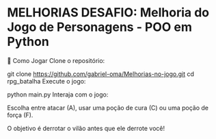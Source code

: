 # MELHORIAS DESAFIO: Melhoria do Jogo de Personagens - POO em Python

🚀 Como Jogar
Clone o repositório:

git clone https://github.com/gabriel-oma/Melhorias-no-jogo.git
cd rpg_batalha
Execute o jogo:

python main.py
Interaja com o jogo:

Escolha entre atacar (A), usar uma poção de cura (C) ou uma poção de força (F).

O objetivo é derrotar o vilão antes que ele derrote você!

